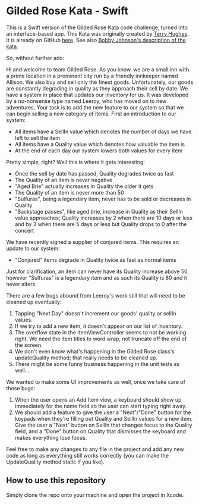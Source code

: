# Gilded Rose Kata - Swift
This is a Swift version of the Gilded Rose Kata code challenge, turned into an interface-based app.
This Kata was originally created by [Terry Hughes](http://twitter.com/#!/TerryHughes). It is already on GitHub [here](https://github.com/NotMyself/GildedRose). See also [Bobby Johnson's description of the kata](http://iamnotmyself.com/2011/02/13/refactor-this-the-gilded-rose-kata/).

So, without further ado:

Hi and welcome to team Gilded Rose. As you know, we are a small inn with a prime location in a prominent city run by a friendly innkeeper named Allison. We also buy and sell only the finest goods. Unfortunately, our goods are constantly degrading in quality as they approach their sell by date. We have a system in place that updates our inventory for us. It was developed by a no-nonsense type named Leeroy, who has moved on to new adventures. Your task is to add the new feature to our system so that we can begin selling a new category of items. First an introduction to our system:

- All items have a SellIn value which denotes the number of days we have left to sell the item
- All items have a Quality value which denotes how valuable the item is
- At the end of each day our system lowers both values for every item

Pretty simple, right? Well this is where it gets interesting:

- Once the sell by date has passed, Quality degrades twice as fast
- The Quality of an item is never negative
- "Aged Brie" actually increases in Quality the older it gets
- The Quality of an item is never more than 50
- "Sulfuras", being a legendary item, never has to be sold or decreases in Quality
- "Backstage passes", like aged brie, increase in Quality as their SellIn value approaches; Quality increases by 2 when there are 10 days or less and by 3 when there are 5 days or less but Quality drops to 0 after the concert

We have recently signed a supplier of conjured items. This requires an update to our system:

- "Conjured" items degrade in Quality twice as fast as normal items

Just for clarification, an item can never have its Quality increase above 50, however "Sulfuras" is a legendary item and as such its Quality is 80 and it never alters.

There are a few bugs abound from Leeroy's work still that will need to be cleaned up eventually:

1. Tapping "Next Day" doesn't increment our goods' quality or sellIn values.
2. If we try to add a new item, it doesn't appear on our list of inventory.
3. The overflow state in the ItemViewController seems to not be working right. We need the item titles to word wrap, not truncate off the end of the screen.
4. We don't even know what's happening in the Gilded Rose class's updateQuality method; that really needs to be cleaned up.
5. There might be some funny business happening in the unit tests as well...

We wanted to make some UI improvements as well, once we take care of those bugs:

1. When the user opens an Add Item view, a keyboard should show up immediately for the name field so the user can start typing right away.
2. We should add a feature to give the user a "Next"/"Done" button for the keypads when they're filling out Quality and SellIn values for a new item. Give the user a "Next" button on SellIn that changes focus to the Quality field, and a "Done" button on Quality that dismisses the keyboard and makes everything lose focus.

Feel free to make any changes to any file in the project and add any new code as long as everything still works correctly (you can make the UpdateQuality method static if you like).

## How to use this repository
Simply clone the repo onto your machine and open the project in Xcode.
